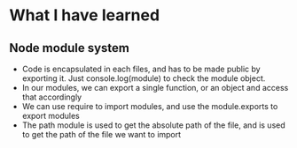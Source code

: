 # What I have learned

## Node module system
- Code is encapsulated in each files, and has to be made public by exporting it. Just console.log(module) to check the module object.
- In our modules, we can export a single function, or an object and access that accordingly
- We can use require to import modules, and use the module.exports to export modules
- The path module is used to get the absolute path of the file, and is used to get the path of the file we want to import
